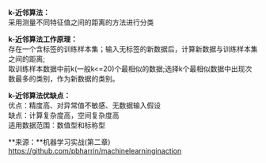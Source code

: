 **k-近邻算法：**    
采用测量不同特征值之间的距离的方法进行分类

**k-近邻算法工作原理：**    
存在一个含标签的训练样本集；输入无标签的新数据后，计算新数据与训练样本集之间的距离;  
取训练样本数据中前k(一般k<=20)个最相似的数据;选择k个最相似数据中出现次数最多的类别，作为新数据的类别。  

**k-近邻算法优缺点：**    
优点：精度高、对异常值不敏感、无数据输入假设  
缺点：计算复杂度高，空间复杂度高  
适用数据范围：数值型和标称型    

**来源：**机器学习实战(第二章)
https://github.com/pbharrin/machinelearninginaction
